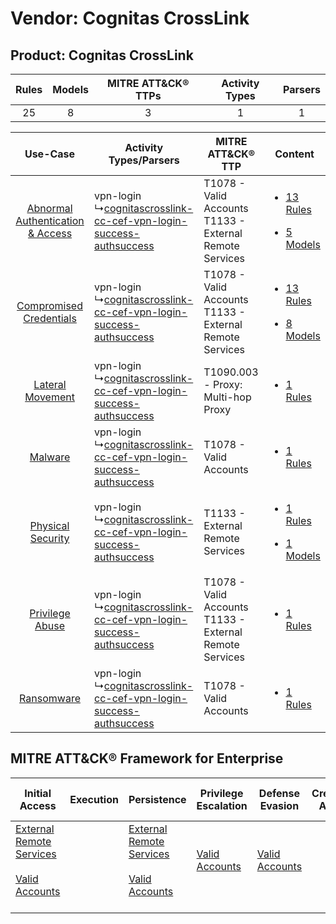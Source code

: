 Vendor: Cognitas CrossLink
==========================
Product: Cognitas CrossLink
---------------------------
| Rules | Models | MITRE ATT&CK® TTPs | Activity Types | Parsers |
|:-----:|:------:|:------------------:|:--------------:|:-------:|
|  25   |   8    |         3          |       1        |    1    |

|    Use-Case    | Activity Types/Parsers    | MITRE ATT&CK® TTP    | Content    |
|:----:| ---- | ---- | ---- |
| [Abnormal Authentication & Access](../../../UseCases/uc_abnormal_authentication_&_access.md) |  vpn-login<br> ↳[cognitascrosslink-cc-cef-vpn-login-success-authsuccess](Ps/pC_cognitascrosslinkcccefvpnloginsuccessauthsuccess.md)<br> | T1078 - Valid Accounts<br>T1133 - External Remote Services<br> | [<ul><li>13 Rules</li></ul><ul><li>5 Models</li></ul>](RM/r_m_cognitas_crosslink_cognitas_crosslink_Abnormal_Authentication_&_Access.md) |
|          [Compromised Credentials](../../../UseCases/uc_compromised_credentials.md)          |  vpn-login<br> ↳[cognitascrosslink-cc-cef-vpn-login-success-authsuccess](Ps/pC_cognitascrosslinkcccefvpnloginsuccessauthsuccess.md)<br> | T1078 - Valid Accounts<br>T1133 - External Remote Services<br> | [<ul><li>13 Rules</li></ul><ul><li>8 Models</li></ul>](RM/r_m_cognitas_crosslink_cognitas_crosslink_Compromised_Credentials.md)          |
|    [Lateral Movement](../../../UseCases/uc_lateral_movement.md)    |  vpn-login<br> ↳[cognitascrosslink-cc-cef-vpn-login-success-authsuccess](Ps/pC_cognitascrosslinkcccefvpnloginsuccessauthsuccess.md)<br> | T1090.003 - Proxy: Multi-hop Proxy<br>    | [<ul><li>1 Rules</li></ul>](RM/r_m_cognitas_crosslink_cognitas_crosslink_Lateral_Movement.md)    |
|    [Malware](../../../UseCases/uc_malware.md)    |  vpn-login<br> ↳[cognitascrosslink-cc-cef-vpn-login-success-authsuccess](Ps/pC_cognitascrosslinkcccefvpnloginsuccessauthsuccess.md)<br> | T1078 - Valid Accounts<br>    | [<ul><li>1 Rules</li></ul>](RM/r_m_cognitas_crosslink_cognitas_crosslink_Malware.md)    |
|    [Physical Security](../../../UseCases/uc_physical_security.md)    |  vpn-login<br> ↳[cognitascrosslink-cc-cef-vpn-login-success-authsuccess](Ps/pC_cognitascrosslinkcccefvpnloginsuccessauthsuccess.md)<br> | T1133 - External Remote Services<br>    | [<ul><li>1 Rules</li></ul><ul><li>1 Models</li></ul>](RM/r_m_cognitas_crosslink_cognitas_crosslink_Physical_Security.md)    |
|    [Privilege Abuse](../../../UseCases/uc_privilege_abuse.md)    |  vpn-login<br> ↳[cognitascrosslink-cc-cef-vpn-login-success-authsuccess](Ps/pC_cognitascrosslinkcccefvpnloginsuccessauthsuccess.md)<br> | T1078 - Valid Accounts<br>T1133 - External Remote Services<br> | [<ul><li>1 Rules</li></ul>](RM/r_m_cognitas_crosslink_cognitas_crosslink_Privilege_Abuse.md)    |
|    [Ransomware](../../../UseCases/uc_ransomware.md)    |  vpn-login<br> ↳[cognitascrosslink-cc-cef-vpn-login-success-authsuccess](Ps/pC_cognitascrosslinkcccefvpnloginsuccessauthsuccess.md)<br> | T1078 - Valid Accounts<br>    | [<ul><li>1 Rules</li></ul>](RM/r_m_cognitas_crosslink_cognitas_crosslink_Ransomware.md)    |

MITRE ATT&CK® Framework for Enterprise
--------------------------------------
| Initial Access                                                                                                                                   | Execution | Persistence                                                                                                                                      | Privilege Escalation                                                | Defense Evasion                                                     | Credential Access | Discovery | Lateral Movement | Collection | Command and Control                                                                                                                       | Exfiltration | Impact |
| ------------------------------------------------------------------------------------------------------------------------------------------------ | --------- | ------------------------------------------------------------------------------------------------------------------------------------------------ | ------------------------------------------------------------------- | ------------------------------------------------------------------- | ----------------- | --------- | ---------------- | ---------- | ----------------------------------------------------------------------------------------------------------------------------------------- | ------------ | ------ |
| [External Remote Services](https://attack.mitre.org/techniques/T1133)<br><br>[Valid Accounts](https://attack.mitre.org/techniques/T1078)<br><br> |           | [External Remote Services](https://attack.mitre.org/techniques/T1133)<br><br>[Valid Accounts](https://attack.mitre.org/techniques/T1078)<br><br> | [Valid Accounts](https://attack.mitre.org/techniques/T1078)<br><br> | [Valid Accounts](https://attack.mitre.org/techniques/T1078)<br><br> |                   |           |                  |            | [Proxy: Multi-hop Proxy](https://attack.mitre.org/techniques/T1090/003)<br><br>[Proxy](https://attack.mitre.org/techniques/T1090)<br><br> |              |        |